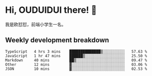 # Hi, OUDUIDUI there!  👋

[comment]: <> ([<img align="right" width="50%" src="https://github-readme-stats.vercel.app/api?username=OUDUIDUI&theme=dark&show_icons=true">]&#40;https://metrics.lecoq.io/OUDUIDUI?template=classic&#41;)

我是欧怼怼，前端小学生一名。

##  Weekly development breakdown

<!--START_SECTION:waka-->
```text
TypeScript   4 hrs 3 mins    ██████████████▒░░░░░░░░░░   57.63 % 
JavaScript   1 hr 47 mins    ██████▒░░░░░░░░░░░░░░░░░░   25.50 % 
Markdown     40 mins         ██▒░░░░░░░░░░░░░░░░░░░░░░   09.47 % 
Other        12 mins         ▓░░░░░░░░░░░░░░░░░░░░░░░░   03.06 % 
JSON         10 mins         ▓░░░░░░░░░░░░░░░░░░░░░░░░   02.53 % 
```
<!--END_SECTION:waka-->